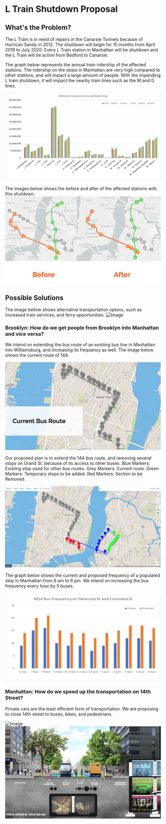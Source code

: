 # L Train Shutdown Proposal

## What's the Problem? 
The L Train is in need of repairs in the Canarsie Tunnels because of Hurrican Sandy in 2012. 
The shutdown will begin for 15 months from April 2019 to July 2020.
Every L Train station in Manhattan will be shutdown and the L Train will be active from Bedford to Canarsie. 

The graph below represents the annual train ridership of the affected stations. The ridership on the stops in Manhattan are very high compared to other stations, and will impact a large amount of people. With the impending L train shutdown, it will impact the nearby train lines such as the M and G lines.

![Image](https://raw.githubusercontent.com/shellwayne01/Team-L/master/graph1.png)

The images below shows the before and after of the affected stations with this shutdown.
![Image](https://raw.githubusercontent.com/shellwayne01/Team-L/master/SbS.png)

## Possible Solutions 
The image bellow shows alternative transportation optons, such as increased train services, and ferry opportunities.
![Image](http://lab.rpa.org/wp-content/uploads/2016/07/screen-shot-2016-07-25-at-5.32.56-pm.png)

### Brooklyn: How do we get people from Brooklyn into Manhattan and vice versa?

We intend on extending the bus route of an existing bus line in Manhattan into Williamsburg, and increasing its frequency as well.
The image below shows the current route of 14A.

![Image](https://raw.githubusercontent.com/shellwayne01/Team-L/master/Current%20Bus.png)

Our proposed plan is to extend the 14A bus route, and removing several stops on Grand St. because of its access to other buses.
Blue Markers: Existing stop used for other bus routes.
Grey Markers: Current route.
Green Markers: Temporary stops to be added.
Red Markers: Section to be Removed.

![Image](https://raw.githubusercontent.com/shellwayne01/Team-L/master/ProposedBusService.png)

The graph below shows the current and proposed frequency of a populated stop in Manhattan from 6 am to 6 pm. We intend on increasing the bus frequency every hour by 5 buses. 

![Image](https://raw.githubusercontent.com/shellwayne01/Team-L/master/graph2.png)

### Manhattan: How do we speed up the transportation on 14th Street?
Private cars are the least efficient form of transportation. We are proposing to close 14th street to buses, bikes, and pedestrians. 

![Image](https://www.transalt.org/sites/default/files/getinvolved/14th_Design_to_move.jpg)
![Image](https://raw.githubusercontent.com/shellwayne01/Team-L/master/lternative-proposal.png)
